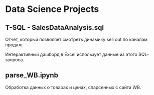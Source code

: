 # Data Science Projects

## T-SQL - SalesDataAnalysis.sql
Отчёт, который позволяет смотреть динамику sell out по каналам продаж.

Интерактивный дашборд в Excel использует данные из этого SQL-запроса.

## parse_WB.ipynb
Обработка данных о товарах и ценах, спарсенных с сайта WB.
